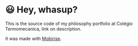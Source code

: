 # 😃 Hey, whasup?

This is the source code of my philosophy portfolio at Colégio Termomecanica, link on description.

It was made with [Mobirise](https://mobirise.com).